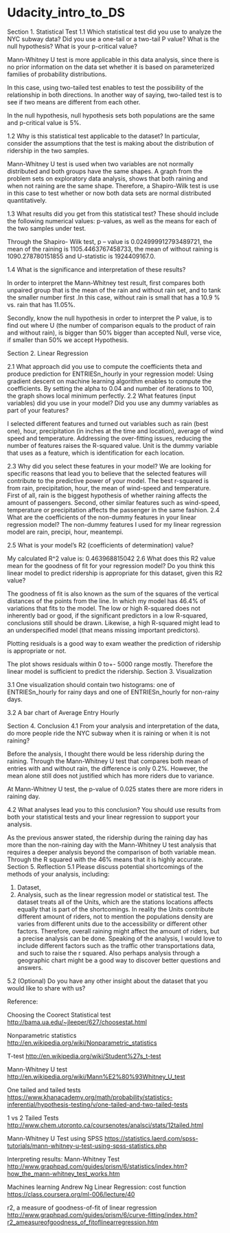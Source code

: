 # Udacity_intro_to_DS
Section 1. Statistical Test
1.1	Which statistical test did you use to analyze the NYC subway data? Did you use a one-tail or a two-tail P value? What is the null hypothesis? What is your p-critical value?

Mann-Whitney U test is more applicable in this data analysis, since there is no prior information on the data set whether it is based on parameterized families of probability distributions.
 
In this case, using two-tailed test enables to test the possibility of the relationship in both directions. In another way of saying, two-tailed test is to see if two means are different from each other. 

In the null hypothesis, null hypothesis sets both populations are the same and p-critical value is 5%. 

1.2	Why is this statistical test applicable to the dataset? In particular, consider the assumptions that the test is making about the distribution of ridership in the two samples.

Mann-Whitney U test is used when two variables are not normally distributed and both groups have the same shapes. A graph from the problem sets on exploratory data analysis, shows that both raining and when not raining are the same shape. Therefore, a Shapiro-Wilk test is use in this case to test whether or now both data sets are normal distributed quantitatively.

1.3 What results did you get from this statistical test? These should include the following numerical values: p-values, as well as the means for each of the two samples under test.

Through the Shapiro- Wilk test,  p – value is 0.024999912793489721, the mean of the raining is 1105.4463767458733, the mean of without raining is 1090.278780151855 and U-statistic is 1924409167.0.

1.4	What is the significance and interpretation of these results?

In order to interpret the Mann-Whitney test result, first compares both unpaired group that is the mean of the rain and without rain set, and to tank the smaller number first .In this case, without rain is small that has a 10.9 % vs. rain that has 11.05%.

Secondly, know the null hypothesis in order to interpret the P value, is to find out where U (the number of comparison equals to the product of rain and without rain), is bigger than 50% bigger than accepted Null, verse vice, if smaller than 50% we accept Hypothesis.
 
Section 2.
Linear Regression

2.1 What approach did you use to compute the coefficients theta and produce prediction for ENTRIESn_hourly in your regression model:
Using gradient descent on machine learning algorithm enables to compute the coefficients. By setting the alpha to 0.04 and number of iterations to 100, the graph shows local minimum perfectly. 
2.2 What features (input variables) did you use in your model? Did you use any dummy variables as part of your features?

I selected different features and turned out variables such as rain (best one), hour, precipitation (in inches at the time and location), average of wind speed and temperature. Addressing the over-fitting issues, reducing the number of features raises the R-squared value. 
Unit is the dummy variable that uses as a feature, which is identification for each location. 

2.3 Why did you select these features in your model? We are looking for specific reasons that lead you to believe that the selected features will contribute to the predictive power of your model.
The best r-squared is from rain, precipitation, hour, the mean of wind-speed and temperature. First of all, rain is the biggest hypothesis of whether raining affects the amount of passengers. Second, other similar features such as wind-speed, temperature or precipitation affects the passenger in the same fashion.
2.4 What are the coefficients of the non-dummy features in your linear regression model?
The non-dummy features I used for my linear regression model are rain, precipi, hour, meantempi.

2.5 What is your model’s R2 (coefficients of determination) value?

My calculated R^2 value is: 0.463968815042
2.6 What does this R2 value mean for the goodness of fit for your regression model? Do you think this linear model to predict ridership is appropriate for this dataset, given this R2  value?

The goodness of fit is also known as the sum of the squares of the vertical distances of the points from the line. In which my model has 46.4% of variations that fits to the model. The low or high R-squared does not inherently bad or good, if the significant predictors in a low R-squared, conclusions still should be drawn. Likewise, a high R-squared might lead to an underspecified model (that means missing important predictors). 

Plotting residuals is a good way to exam weather the prediction of ridership is appropriate or not. 

The plot shows residuals within 0 to+- 5000 range mostly. Therefore the linear model is sufficient to predict the ridership. 
Section 3.
Visualization

3.1 One visualization should contain two histograms: one of  ENTRIESn_hourly for rainy days and one of ENTRIESn_hourly for non-rainy days.

 
3.2 A bar chart of Average Entry Hourly

 
 
Section 4.
Conclusion
4.1 From your analysis and interpretation of the data, do more people ride the NYC subway when it is raining or when it is not raining?

Before the analysis, I thought there would be less ridership during the raining. Through the Mann-Whitney U test that compares both mean of entries with and without rain, the difference is only 0.2%. However, the mean alone still does not justified which has more riders due to variance. 

At Mann-Whitney U test, the p-value of 0.025 states there are more riders in raining day.

4.2 What analyses lead you to this conclusion? You should use results from both your statistical tests and your linear regression to support your analysis.

As the previous answer stated, the ridership during the raining day has more than the non-raining day with the Mann-Whitney U test analysis that requires a deeper analysis beyond the comparison of both variable mean. Through the R squared with the 46% means that it is highly accurate.  
Section 5.
Reflection
5.1 Please discuss potential shortcomings of the methods of your analysis, including:
1.	Dataset,
2.	Analysis, such as the linear regression model or statistical test.
The dataset treats all of the Units, which are the stations locations affects equally that is part of the shortcomings. In reality the Units contribute different amount of riders, not to mention the populations density are varies from different units due to the accessibility or different other factors. Therefore, overall raining might affect the amount of riders, but a precise analysis can be done.
Speaking of the analysis, I would love to include different factors such as the traffic other transportations data, and such to raise the r squared. Also perhaps analysis through a geographic chart might be a good way to discover better questions and answers.

5.2 (Optional) Do you have any other insight about the dataset that you would like to share with us?
 
Reference: 

Choosing the Coorect Statistical test
http://bama.ua.edu/~jleeper/627/choosestat.html

Nonparametric statistics
http://en.wikipedia.org/wiki/Nonparametric_statistics

T-test
http://en.wikipedia.org/wiki/Student%27s_t-test

Mann-Whitney U test
http://en.wikipedia.org/wiki/Mann%E2%80%93Whitney_U_test

One tailed and tailed tests
https://www.khanacademy.org/math/probability/statistics-inferential/hypothesis-testing/v/one-tailed-and-two-tailed-tests

1 vs 2 Tailed Tests
http://www.chem.utoronto.ca/coursenotes/analsci/stats/12tailed.html

Mann-Whitney U Test using SPSS
https://statistics.laerd.com/spss-tutorials/mann-whitney-u-test-using-spss-statistics.php

Interpreting results: Mann-Whitney Test
http://www.graphpad.com/guides/prism/6/statistics/index.htm?how_the_mann-whitney_test_works.htm

Machines learning Andrew Ng Linear Regression: cost function
https://class.coursera.org/ml-006/lecture/40

r2, a measure of goodness-of-fit of linear regression
http://www.graphpad.com/guides/prism/6/curve-fitting/index.htm?r2_ameasureofgoodness_of_fitoflinearregression.htm

